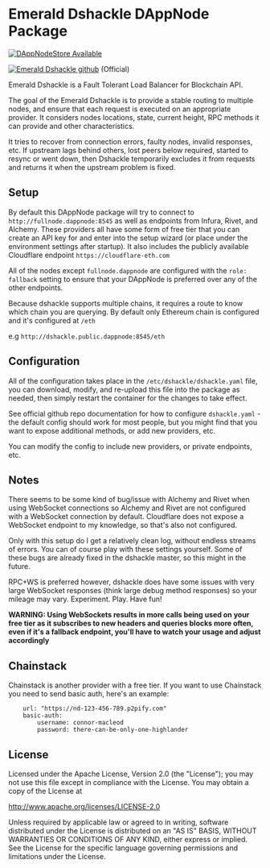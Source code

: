 # Emerald Dshackle DAppNode Package

[![DAppNodeStore Available](https://img.shields.io/badge/DAppNodeStore-Available-brightgreen.svg)](http://my.dappnode/#/installer/dshackle.public.dappnode.eth)

[![Emerald Dshackle github](https://img.shields.io/badge/GithubRepo-blue.svg)](https://github.com/emeraldpay/dshackle) (Official)

Emerald Dshackle is a Fault Tolerant Load Balancer for Blockchain API.

The goal of the Emerald Dshackle is to provide a stable routing to multiple nodes, and ensure that each request is executed on an appropriate provider. It considers nodes locations, state, current height, RPC methods it can provide and other characteristics.

It tries to recover from connection errors, faulty nodes, invalid responses, etc. If upstream lags behind others, lost peers below required, started to resync or went down, then Dshackle temporarily excludes it from requests and returns it when the upstream problem is fixed.

## Setup

By default this DAppNode package will try to connect to `http://fullnode.dappnode:8545` as well as endpoints from Infura, Rivet, and Alchemy. These providers all have some form of free tier that you can create an API key for and enter into the setup wizard (or place under the environment settings after startup). It also includes the publicly available Cloudflare endpoint `https://cloudflare-eth.com`

All of the nodes except `fullnode.dappnode` are configured with the `role: fallback` setting to ensure that your DAppNode is preferred over any of the other endpoints.

Because dshackle supports multiple chains, it requires a route to know which chain you are querying. By default only Ethereum chain is configured and it's configured at `/eth`

e.g `http://dshackle.public.dappnode:8545/eth`

## Configuration

All of the configuration takes place in the `/etc/dshackle/dshackle.yaml` file, you can download, modify, and re-upload this file into the package as needed, then simply restart the container for the changes to take effect.

See official github repo documentation for how to configure `dshackle.yaml` - the default config should work for most people, but you might find that you want to expose additional methods, or add new providers, etc.

You can modify the config to include new providers, or private endpoints, etc.

## Notes

There seems to be some kind of bug/issue with Alchemy and Rivet when using WebSocket connections so Alchemy and Rivet are not configured with a WebSocket connection by default. Cloudflare does not expose a WebSocket endpoint to my knowledge, so that's also not configured.

Only with this setup do I get a relatively clean log, without endless streams of errors. You can of course play with these settings yourself. Some of these bugs are already fixed in the dshackle master, so this might in the future.

RPC+WS is preferred however, dshackle does have some issues with very large WebSocket responses (think large debug method responses) so your mileage may vary. Experiment. Play. Have fun!

**WARNING: Using WebSockets results in more calls being used on your free tier as it subscribes to new headers and queries blocks more often, even if it's a fallback endpoint, you'll have to watch your usage and adjust accordingly**

## Chainstack

Chainstack is another provider with a free tier. If you want to use Chainstack you need to send basic auth, here's an example:
```
    url: "https://nd-123-456-789.p2pify.com"
    basic-auth:
        username: connor-macleod
        password: there-can-be-only-one-highlander
```

## License

Licensed under the Apache License, Version 2.0 (the "License"); you may not use this file except in compliance with the License. You may obtain a copy of the License at

http://www.apache.org/licenses/LICENSE-2.0

Unless required by applicable law or agreed to in writing, software distributed under the License is distributed on an "AS IS" BASIS, WITHOUT WARRANTIES OR CONDITIONS OF ANY KIND, either express or implied. See the License for the specific language governing permissions and limitations under the License.
